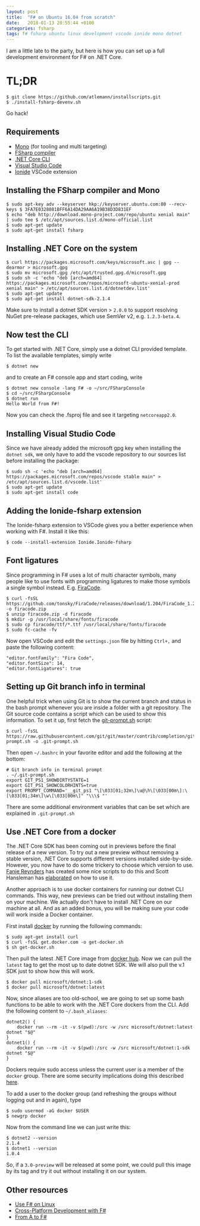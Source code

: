```yaml
---
layout: post
title:  "F# on Ubuntu 16.04 from scratch"
date:   2018-01-13 20:55:44 +0100
categories: fsharp
tags: f# fsharp ubuntu linux development vscode ionide mono dotnet
---
```


I am a little late to the party, but here is how you can set up a full development environment for F# on .NET Core.

# TL;DR

    $ git clone https://github.com/atlemann/installscripts.git
    $ ./install-fsharp-devenv.sh

Go hack!

## Requirements

* [Mono](http://www.mono-project.com/download/#download-lin) (for tooling and multi targeting)
* [FSharp compiler](http://fsharp.org/use/linux/)
* [.NET Core CLI](https://www.microsoft.com/net/learn/get-started/linuxubuntu)
* [Visual Studio Code](https://code.visualstudio.com/Download)
* [Ionide](http://ionide.io) VSCode extension

## Installing the FSharp compiler and Mono

    $ sudo apt-key adv --keyserver hkp://keyserver.ubuntu.com:80 --recv-keys $ 3FA7E0328081BFF6A14DA29AA6A19B38D3D831EF
    $ echo "deb http://download.mono-project.com/repo/ubuntu xenial main" | sudo tee $ /etc/apt/sources.list.d/mono-official.list
    $ sudo apt-get update
    $ sudo apt-get install fsharp

## Installing .NET Core on the system

    $ curl https://packages.microsoft.com/keys/microsoft.asc | gpg --dearmor > microsoft.gpg
    $ sudo mv microsoft.gpg /etc/apt/trusted.gpg.d/microsoft.gpg
    $ sudo sh -c 'echo "deb [arch=amd64] https://packages.microsoft.com/repos/microsoft-ubuntu-xenial-prod xenial main" > /etc/apt/sources.list.d/dotnetdev.list'
    $ sudo apt-get update
    $ sudo apt-get install dotnet-sdk-2.1.4

Make sure to install a dotnet SDK version > `2.0.0` to support resolving NuGet pre-release packages, which use SemVer v2, e.g. `1.2.3-beta.4`.

## Now test the CLI

To get started with .NET Core, simply use a dotnet CLI provided template. To list the available templates, simply write

    $ dotnet new

and to create an F# console app and start coding, write

    $ dotnet new console -lang F# -o ~/src/FSharpConsole
    $ cd ~/src/FSharpConsole
    $ dotnet run
    Hello World from F#!

Now you can check the .fsproj file and see it targeting `netcoreapp2.0`.

## Installing Visual Studio Code

Since we have already added the microsoft gpg key when installing the `dotnet sdk`, we only have to add the vscode repository to our sources list before installing the package:

    $ sudo sh -c 'echo "deb [arch=amd64] https://packages.microsoft.com/repos/vscode stable main" > /etc/apt/sources.list.d/vscode.list'
    $ sudo apt-get update
    $ sudo apt-get install code

## Adding the Ionide-fsharp extension

The Ionide-fsharp extension to VSCode gives you a better experience when working with F#. Install it like this:

    $ code --install-extension Ionide.Ionide-fsharp

## Font ligatures

Since programming in F# uses a lot of multi character symbols, many people like to use fonts with programming ligatures to make those symbols a single symbol instead. E.g. [FiraCode](https://github.com/tonsky/FiraCode).

    $ curl -fsSL https://github.com/tonsky/FiraCode/releases/download/1.204/FiraCode_1.204.zip -o firacode.zip
    $ unzip firacode.zip -d firacode
    $ mkdir -p /usr/local/share/fonts/firacode
    $ sudo cp firacode/ttf/*.ttf /usr/local/share/fonts/firacode
    $ sudo fc-cache -fv

Now open VSCode and edit the `settings.json` file by hitting `Ctrl+,` and paste the following content:

    "editor.fontFamily": "Fira Code",
    "editor.fontSize": 14,
    "editor.fontLigatures": true

## Setting up Git branch info in terminal

One helpful trick when using Git is to show the current branch and status in the bash prompt whenever you are inside a folder with a git repository. The Git source code contains a script which can be used to show this information. To set it up, first fetch the [git-prompt.sh](https://github.com/git/git/blob/master/contrib/completion/git-prompt.sh) script:

    $ curl -fsSL https://raw.githubusercontent.com/git/git/master/contrib/completion/git-prompt.sh -o .git-prompt.sh

Then open `~/.bashrc` in your favorite editor and add the following at the bottom:

    # Git branch info in terminal prompt
    . ~/.git-prompt.sh
    export GIT_PS1_SHOWDIRTYSTATE=1
    export GIT_PS1_SHOWCOLORHINTS=true
    export PROMPT_COMMAND='__git_ps1 "\[\033[01;32m\]\u@\h\[\033[00m\]:\[\033[01;34m\]\w\[\033[00m\]" "\\\$ "'

There are some additional environment variables that can be set which are explained in `.git-prompt.sh`

## Use .NET Core from a docker

The .NET Core SDK has been coming out in previews before the final release of a new version. To try out a new preview without removing a stable version, .NET Core supports different versions installed side-by-side. However, you now have to do some trickery to choose which version to use. [Fanie Reynders](https://reynders.co/use-this-helper-cli-for-switching-net-core-sdk-versions/) has created some nice scripts to do this and Scott Hansleman has [elaborated](https://www.hanselman.com/blog/dotnetSdkListAndDotnetSdkLatest.aspx) on how to use it.

Another approach is to use docker containers for running our dotnet CLI commands. This way, new previews can be tried out without installing them on your machine. We actually don't have to install .NET Core on our machine at all. And as an added bonus, you will be making sure your code will work inside a Docker container.

First install [docker](https://github.com/docker/docker-install) by running the following commands:

    $ sudo apt-get install curl
    $ curl -fsSL get.docker.com -o get-docker.sh
    $ sh get-docker.sh

Then pull the latest .NET Core image from [docker hub](https://hub.docker.com/r/microsoft/dotnet/). Now we can pull the `latest` tag to get the most up to date dotnet SDK. We will also pull the v.1 SDK just to show how this will work.

    $ docker pull microsoft/dotnet:1-sdk
    $ docker pull microsoft/dotnet:latest

Now, since aliases are too old-school, we are going to set up some bash functions to be able to work with the .NET Core dockers from the CLI. Add the following content to `~/.bash_aliases`:

    dotnet2() {
        docker run --rm -it -v $(pwd):/src -w /src microsoft/dotnet:latest dotnet "$@"
    }
    dotnet1() {
        docker run --rm -it -v $(pwd):/src -w /src microsoft/dotnet:1-sdk dotnet "$@"
    }

Dockers require sudo access unless the current user is a member of the `docker` group. There are some security implications doing this described [here](https://askubuntu.com/questions/477551/how-can-i-use-docker-without-sudo#477554).

To add a user to the docker group (and refreshing the groups without logging out and in again), type

    $ sudo usermod -aG docker $USER
    $ newgrp docker

Now from the command line we can just write this:

    $ dotnet2 --version
    2.1.4
    $ dotnet1 --version
    1.0.4

So, if a `3.0-preview` will be released at some point, we could pull this image by its tag and try it out without installing it on our system.

## Other resources

* [Use F# on Linux](http://fsharp.org/use/linux/)
* [Cross-Platform Development with F#](http://fsharp.org/guides/mac-linux-cross-platform/)
* [From A to F#](https://dotnetcoretutorials.com/2017/07/08/from-a-to-f-part-i/)